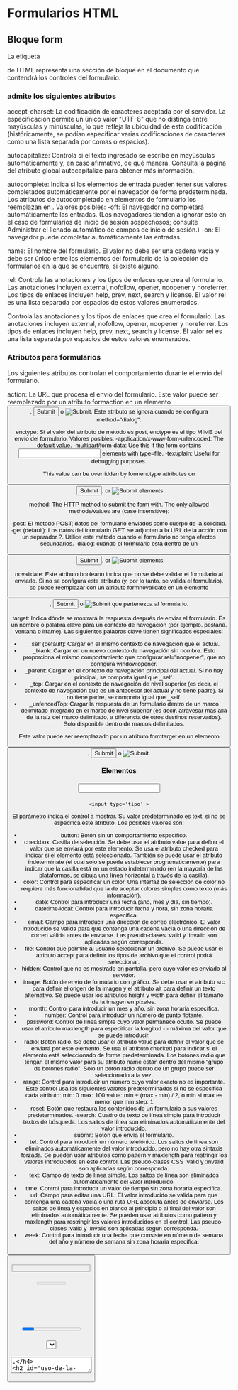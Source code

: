 # Formularios HTML

## Bloque form

La etiqueta <form> de HTML representa una sección de bloque en el documento que contendrá los controles del formulario.

### <form> admite los siguientes atributos

accept-charset: La codificación de caracteres aceptada por el servidor. La especificación permite un único valor "UTF-8" que no distinga entre mayúsculas y minúsculas, lo que refleja la ubicuidad de esta codificación (históricamente, se podían especificar varias codificaciones de caracteres como una lista separada por comas o espacios).

autocapitalize: Controla si el texto ingresado se escribe en mayúsculas automáticamente y, en caso afirmativo, de qué manera. Consulta la página del atributo global autocapitalize para obtener más información.

autocomplete: Indica si los elementos de entrada pueden tener sus valores completados automáticamente por el navegador de forma predeterminada. Los atributos de autocompletado en elementos de formulario los reemplazan en <form>. Valores posibles:
-off: El navegador no completará automáticamente las entradas. (Los navegadores tienden a ignorar esto en el caso de formularios de inicio de sesión sospechosos; consulte Administrar el llenado automático de campos de inicio de sesión.)
-on: El navegador puede completar automáticamente las entradas.

name: El nombre del formulario. El valor no debe ser una cadena vacía y debe ser único entre los elementos del formulario de la colección de formularios en la que se encuentra, si existe alguno.

rel: Controla las anotaciones y los tipos de enlaces que crea el formulario. Las anotaciones incluyen external, nofollow, opener, noopener y noreferrer. Los tipos de enlaces incluyen help, prev, next, search y license. El valor rel es una lista separada por espacios de estos valores enumerados.

Controla las anotaciones y los tipos de enlaces que crea el formulario. Las anotaciones incluyen external, nofollow, opener, noopener y noreferrer. Los tipos de enlaces incluyen help, prev, next, search y license. El valor rel es una lista separada por espacios de estos valores enumerados.

### Atributos para formularios

Los siguientes atributos controlan el comportamiento durante el envío del formulario.

action: La URL que procesa el envío del formulario. Este valor puede ser reemplazado por un atributo formaction en un elemento <button>, <input type="submit"> o <input type="image">. Este atributo se ignora cuando se configura method="dialog".

enctype: Si el valor del atributo de método es post, enctype es el tipo MIME del envío del formulario. Valores posibles:
-application/x-www-form-urlencoded: The default value.
-multipart/form-data: Use this if the form contains <input> elements with type=file.
-text/plain: Useful for debugging purposes.

This value can be overridden by formenctype attributes on <button>, <input type="submit">, or <input type="image"> elements.

method: The HTTP method to submit the form with. The only allowed methods/values are (case insensitive):

-post: El método POST; datos del formulario enviados como cuerpo de la solicitud.
-get (default): Los datos del formulario GET; se adjuntan a la URL de la acción con un separador ?. Utilice este método cuando el formulario no tenga efectos secundarios.
-dialog: cuando el formulario está dentro de un <dialog>, cierra el cuadro de diálogo y hace que se active un evento de envío al enviarlo, sin enviar datos ni borrar el formulario.

This value is overridden by formmethod attributes on <button>, <input type="submit">, or <input type="image"> elements.

novalidate: Este atributo booleano indica que no se debe validar el formulario al enviarlo. Si no se configura este atributo (y, por lo tanto, se valida el formulario), se puede reemplazar con un atributo formnovalidate en un elemento <button>, <input type="submit"> o <input type="image"> que pertenezca al formulario.

target: Indica dónde se mostrará la respuesta después de enviar el formulario. Es un nombre o palabra clave para un contexto de navegación (por ejemplo, pestaña, ventana o iframe). Las siguientes palabras clave tienen significados especiales:

-   \_self (default): Cargar en el mismo contexto de navegación que el actual.
-   \_blank: Cargar en un nuevo contexto de navegación sin nombre. Esto proporciona el mismo comportamiento que configurar rel="noopener", que no configura window.opener.
-   \_parent: Cargar en el contexto de navegación principal del actual. Si no hay principal, se comporta igual que \_self.
-   \_top: Cargar en el contexto de navegación de nivel superior (es decir, el contexto de navegación que es un antecesor del actual y no tiene padre). Si no tiene padre, se comporta igual que \_self.
-   \_unfencedTop: Cargar la respuesta de un formulario dentro de un marco delimitado integrado en el marco de nivel superior (es decir, atravesar más allá de la raíz del marco delimitado, a diferencia de otros destinos reservados). Solo disponible dentro de marcos delimitados.

Este valor puede ser reemplazado por un atributo formtarget en un elemento <button>, <input type="submit"> o <input type="image">.

### Elementos

#### <input>

    <input type='tipo' >

El parámetro <type> indica el control a mostrar. Su valor predeterminado es text, si no se especifica este atributo. Los posibles valores son:

-   button: Botón sin un comportamiento específico.
-   checkbox: Casilla de selección. Se debe usar el atributo value para definir el valor que se enviará por este elemento. Se usa el atributo checked para indicar si el elemento está seleccionado. También se puede usar el atributo indeterminate (el cual solo se puede establecer programaticamente) para indicar que la casilla está en un estado indeterminado (en la mayoría de las plataformas, se dibuja una línea horizontal a través de la casilla).
-   color: Control para especificar un color. Una interfaz de selección de color no requiere más funcionalidad que la de aceptar colores simples como texto (más información).
-   date: Control para introducir una fecha (año, mes y día, sin tiempo).
-   datetime-local: Control para introducir fecha y hora, sin zona horaria específica.
-   email: Campo para introducir una dirección de correo electrónico. El valor introducido se valida para que contenga una cadena vacía o una dirección de correo válida antes de enviarse. Las pseudo-clases :valid y :invalid son aplicadas según corresponda.
-   file: Control que permite al usuario seleccionar un archivo. Se puede usar el atributo accept para definir los tipos de archivo que el control podrá seleccionar.
-   hidden: Control que no es mostrado en pantalla, pero cuyo valor es enviado al servidor.
-   image: Botón de envío de formulario con gráfico. Se debe usar el atributo src para definir el origen de la imagen y el atributo alt para definir un texto alternativo. Se puede usar los atributos height y width para definir el tamaño de la imagen en píxeles.
-   month: Control para introducir un mes y año, sin zona horaria específica.
-   number: Control para introducir un número de punto flotante.
-   password: Control de línea simple cuyo valor permanece oculto. Se puede usar el atributo maxlength para especificar la longitud - - máxima del valor que se puede introducir.
-   radio: Botón radio. Se debe usar el atributo value para definir el valor que se enviará por este elemento. Se usa el atributo checked para indicar si el elemento está seleccionado de forma predeterminada. Los botones radio que tengan el mismo valor para su atributo name están dentro del mismo "grupo de botones radio". Solo un botón radio dentro de un grupo puede ser seleccionado a la vez.
-   range: Control para introducir un número cuyo valor exacto no es importante. Este control usa los siguientes valores predeterminados si no se especifica cada atributo:
    min: 0
    max: 100
    value: min + (max - min) / 2, o min si max es menor que min
    step: 1
-   reset: Botón que restaura los contenidos de un formulario a sus valores predeterminados.
    -search: Cuadro de texto de línea simple para introducir textos de búsqueda. Los saltos de línea son eliminados automáticamente del valor introducido.
-   submit: Botón que envía el formulario.
-   tel: Control para introducir un número telefónico. Los saltos de línea son eliminados automáticamente del valor introducido, pero no hay otra sintaxis forzada. Se pueden usar atributos como pattern y maxlength para restringir los valores introducidos en este control. Las pseudo-clases CSS :valid y :invalid son aplicadas según corresponda.
-   text: Campo de texto de línea simple. Los saltos de línea son eliminados automáticamente del valor introducido.
-   time: Control para introducir un valor de tiempo sin zona horaria específica.
-   url: Campo para editar una URL. El valor introducido se valida para que contenga una cadena vacía o una ruta URL absoluta antes de enviarse. Los saltos de línea y espacios en blanco al principio o al final del valor son eliminados automáticamente. Se pueden usar atributos como pattern y maxlength para restringir los valores introducidos en el control. Las pseudo-clases :valid y :invalid son aplicadas segun corresponda.
-   week: Control para introducir una fecha que consiste en número de semana del año y número de semana sin zona horaria específica.

#### <button>

#### <datalist>

#### <fieldset>

#### <label>

#### <legend>

#### <meter>

#### <optgroup>

#### <option>

#### <output>

#### <progress>

#### <select>

#### <textarea>.

## Uso de la validación de formularios incorporada

Una de las características más importantes de los controles de formularios es la capacidad de validar la mayoría de los datos del usuario sin depender de JavaScript. Esto se hace utilizando atributos de validación en los elementos del formulario. Hemos visto muchos de estos antes en el curso, pero para recapitular:

required: Especifica si es necesario completar un campo de formulario antes de que se pueda enviar el formulario.

Minlength y maxlength: Especifica la longitud mínima y máxima de los datos textuales (cadenas).

Min, max y step: Especifica los valores mínimo y máximo de los tipos de entrada numérica, y el incremento, o paso, para los valores, a partir del mínimo.

type: Especifica si los datos deben ser un número, una dirección de correo electrónico o algún otro tipo predefinido específico.

pattern: Especifica una expresión regular que define un patrón que los datos introducidos deben seguir.

Si los datos introducidos en un campo de formulario siguen todas las reglas especificadas por los atributos aplicados al campo, se consideran válidos. Si no, se considera inválido.

